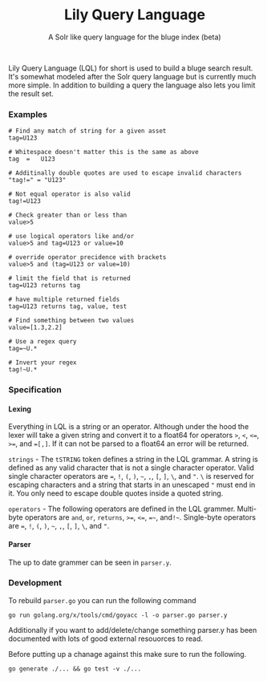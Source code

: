 <h1 align="center">Lily Query Language</h1>

<p align="center">A Solr like query language for the bluge index (beta)</p>

<br/>

Lily Query Language (LQL) for short is used to build a bluge search result. It's
somewhat modeled after the Solr query language but is currently much more simple.
In addition to building a query the language also lets you limit the result set.

### Examples

```
# Find any match of string for a given asset
tag=U123

# Whitespace doesn't matter this is the same as above
tag  =   U123

# Additinally double quotes are used to escape invalid characters
"tag!=" = "U123"

# Not equal operator is also valid
tag!=U123

# Check greater than or less than
value>5

# use logical operators like and/or
value>5 and tag=U123 or value=10

# override operator precidence with brackets
value>5 and (tag=U123 or value=10)

# limit the field that is returned
tag=U123 returns tag

# have multiple returned fields
tag=U123 returns tag, value, test

# Find something between two values
value=[1.3,2.2]

# Use a regex query
tag=~U.*

# Invert your regex
tag!~U.*
```

### Specification

#### Lexing

Everything in LQL is a string or an operator. Although under the hood the lexer will take
a given string and convert it to a float64 for operators `>`, `<`, `<=`, `>=`, and `=[,]`.
If it can not be parsed to a float64 an error will be returned.

`strings` - The `tSTRING` token defines a string in the LQL grammar. A string is defined as
any valid character that is not a single character operator. Valid single character operators
are `=`, `!`, `(`, `)`, `~`, `,`, `[`, `]`, `\`, and `"`. `\` is reserved for escaping characters
and a string that starts in an unescaped `"` must end in it. You only need to escape
double quotes inside a quoted string.

`operators` - The following operators are defined in the LQL grammer. Multi-byte operators are
`and`, `or`, `returns`, `>=`, `<=`, `=~`, and`!~`. Single-byte operators are `=`, `!`, `(`,
`)`, `~`, `,`, `[`, `]`, `\`, and `"`.

#### Parser

The up to date grammer can be seen in `parser.y`.

### Development

To rebuild `parser.go` you can run the following command

```
go run golang.org/x/tools/cmd/goyacc -l -o parser.go parser.y
```

Additionally if you want to add/delete/change something parser.y has been documented with
lots of good external resouorces to read.

Before putting up a chanage against this make sure to run the following.

```
go generate ./... && go test -v ./...
```
